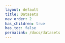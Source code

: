```yaml
---
layout: default
title: Datasets
nav_order: 2
has_children: true
has_toc: false
permalink: /docs/datasets
---
```


